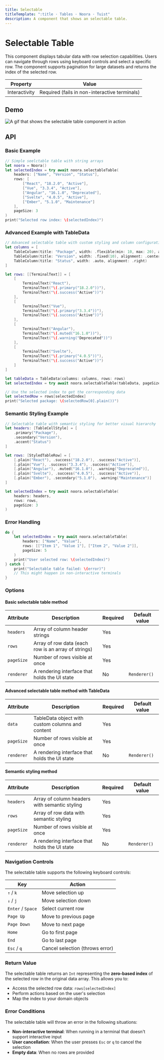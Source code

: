 ```yaml
---
title: Selectable
titleTemplate: ":title · Tables · Noora · Tuist"
description: A component that shows an selectable table.
---
```


# Selectable Table

This component displays tabular data with row selection capabilities. Users can navigate through rows using keyboard controls and select a specific row. The component supports pagination for large datasets and returns the index of the selected row.

| Property | Value |
| --- | --- |
| Interactivity | Required (fails in non-interactive terminals) |

## Demo

![A gif that shows the selectable table component in action](/components/tables/selectable.gif)

## API

### Basic Example

```swift
// Simple seelctable table with string arrays
let noora = Noora()
let selectedIndex = try await noora.selectableTable(
    headers: ["Name", "Version", "Status"],
    rows: [
        ["React", "18.2.0", "Active"],
        ["Vue", "3.3.4", "Active"],
        ["Angular", "16.1.0", "Deprecated"],
        ["Svelte", "4.0.5", "Active"],
        ["Ember", "5.1.0", "Maintenance"]
    ],
    pageSize: 3
)
print("Selected row index: \(selectedIndex)")
```

### Advanced Example with TableData

```swift
// Advanced selectable table with custom styling and column configuration
let columns = [
    TableColumn(title: "Package", width: .flexible(min: 10, max: 20), alignment: .left),
    TableColumn(title: "Version", width: .fixed(10), alignment: .center),
    TableColumn(title: "Status", width: .auto, alignment: .right)
]

let rows: [[TerminalText]] = [
    [
        TerminalText("React"),
        TerminalText("\(.primary("18.2.0"))"),
        TerminalText("\(.success("Active"))")
    ],
    [
        TerminalText("Vue"),
        TerminalText("\(.primary("3.3.4"))"),
        TerminalText("\(.success("Active"))")
    ],
    [
        TerminalText("Angular"),
        TerminalText("\(.muted("16.1.0"))"),
        TerminalText("\(.warning("Deprecated"))")
    ],
    [
        TerminalText("Svelte"),
        TerminalText("\(.primary("4.0.5"))"),
        TerminalText("\(.success("Active"))")
    ]
]

let tableData = TableData(columns: columns, rows: rows)
let selectedIndex = try await noora.selectableTable(tableData, pageSize: 2)

// Use the selected index to get the corresponding data
let selectedRow = rows[selectedIndex]
print("Selected package: \(selectedRow[0].plain())")
```

### Semantic Styling Example

```swift
// Selectable table with semantic styling for better visual hierarchy
let headers: [TableCellStyle] = [
    .primary("Package"),
    .secondary("Version"),
    .accent("Status")
]

let rows: [StyledTableRow] = [
    [.plain("React"), .success("18.2.0"), .success("Active")],
    [.plain("Vue"), .success("3.3.4"), .success("Active")],
    [.plain("Angular"), .muted("16.1.0"), .warning("Deprecated")],
    [.plain("Svelte"), .success("4.0.5"), .success("Active")],
    [.plain("Ember"), .secondary("5.1.0"), .warning("Maintenance")]
]

let selectedIndex = try await noora.selectableTable(
    headers: headers,
    rows: rows,
    pageSize: 3
)
```

### Error Handling

```swift
do {
    let selectedIndex = try await noora.selectableTable(
        headers: ["Name", "Value"],
        rows: [["Item 1", "Value 1"], ["Item 2", "Value 2"]],
        pageSize: 5
    )
    print("User selected row: \(selectedIndex)")
} catch {
    print("Selectable table failed: \(error)")
    // This might happen in non-interactive terminals
}
```

### Options

#### Basic selectable table method

| Attribute | Description | Required | Default value |
| --- | --- | --- | --- |
| `headers` | Array of column header strings | Yes | |
| `rows` | Array of row data (each row is an array of strings) | Yes | |
| `pageSize` | Number of rows visible at once | Yes | |
| `renderer` | A rendering interface that holds the UI state | No | `Renderer()` |

#### Advanced selectable table method with TableData

| Attribute | Description | Required | Default value |
| --- | --- | --- | --- |
| `data` | TableData object with custom columns and content | Yes | |
| `pageSize` | Number of rows visible at once | Yes | |
| `renderer` | A rendering interface that holds the UI state | No | `Renderer()` |

#### Semantic styling method

| Attribute | Description | Required | Default value |
| --- | --- | --- | --- |
| `headers` | Array of column headers with semantic styling | Yes | |
| `rows` | Array of row data with semantic styling | Yes | |
| `pageSize` | Number of rows visible at once | Yes | |
| `renderer` | A rendering interface that holds the UI state | No | `Renderer()` |

### Navigation Controls

The selectable table supports the following keyboard controls:

| Key | Action |
| --- | --- |
| `↑` / `k` | Move selection up |
| `↓` / `j` | Move selection down |
| `Enter` / `Space` | Select current row |
| `Page Up` | Move to previous page |
| `Page Down` | Move to next page |
| `Home` | Go to first page |
| `End` | Go to last page |
| `Esc` / `q` | Cancel selection (throws error) |

### Return Value

The selectable table returns an `Int` representing the **zero-based index** of the selected row in the original data array. This allows you to:

- Access the selected row data: `rows[selectedIndex]`
- Perform actions based on the user's selection
- Map the index to your domain objects

### Error Conditions

The selectable table will throw an error in the following situations:

- **Non-interactive terminal**: When running in a terminal that doesn't support interactive input
- **User cancellation**: When the user presses `Esc` or `q` to cancel the selection
- **Empty data**: When no rows are provided
